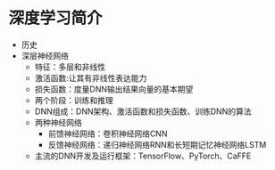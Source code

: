 # 深度学习简介
- 历史
- 深层神经网络
  - 特征：多层和非线性
  - 激活函数:让其有非线性表达能力
  - 损失函数：度量DNN输出结果向量的基本期望
  - 两个阶段：训练和推理
  - DNN组成：DNN架构、激活函数和损失函数、训练DNN的算法
  - 两种神经网络
    - 前馈神经网络：卷积神经网络CNN
    - 反馈神经网络：递归神经网络RNN和长短期记忆神经网络LSTM
  - 主流的DNN开发及运行框架：TensorFlow、PyTorch、CaFFE